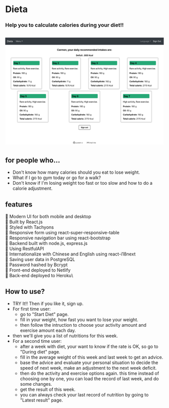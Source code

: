 # Dieta
### Help you to calculate calories during your diet!! 

<h2 align="center">
  <img src="example/Dieta_screenshot.png" alt="Dieta example" width="600px" />
  <br>
</h2>

## for people who...

- Don't know how many calories should you eat to lose weight.
- What if I go to gym today or go for a walk? 
- Don't know if I'm losing weight too fast or too slow and how to do a calorie adjustment.

## features

 📌  Modern UI for both mobile and desktop\
 📌  Built by React.js\
 📌  Styled with Tachyons\
 📌  Responsive form using react-super-responsive-table\
 📌  Responsive navigation bar using react-bootstrap\
 📌  Backend built with node.js, express.js\
 📌  Using RestfulAPI\
 📌  Internationalize with Chinese and English using react-i18next\
 📌  Saving user data in PostgreSQL\
 📌  Password hashed by Bcrypt\
 📌  Front-end deployed to Netlify\
 📌  Back-end deployed to Heroku\


## How to use?

- TRY It!! Then if you like it, sign up.
- For first time user:
  - go to "Start Diet" page.
  - fill in your weight, how fast you want to lose your weight.
  - then follow the intruction to choose your activity amount and exercise amount each day.
- then we'll give you a list of nutritions for this week.
- For a second time user:
  - after a week with diet, your want to know if the rate is OK, so go to "During diet" page.
  - fill in the average weight of this week and last week to get an advice.
  - base the advice and evaluate your personal situation to decide the speed of next week, make an adjustment to the next week deficit.
  - then do the activity and exercise options again. this time instead of choosing one by one, you can load the record of last week, and do some changes.
  - get the result of this week.
  - you can always check your last record of nutrition by going to "Latest result" page.

